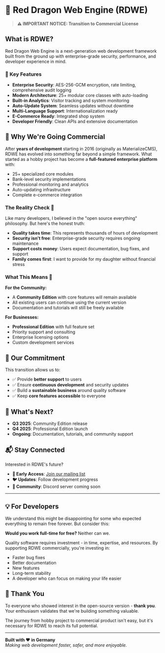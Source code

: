# 🐉 Red Dragon Web Engine (RDWE)

> **⚠️ IMPORTANT NOTICE: Transition to Commercial License**

## What is RDWE?

Red Dragon Web Engine is a next-generation web development framework built from the ground up with enterprise-grade security, performance, and developer experience in mind.

### 🚀 Key Features
- **Enterprise Security**: AES-256-GCM encryption, rate limiting, comprehensive audit logging
- **Modern Architecture**: 25+ modular core classes with auto-loading
- **Built-in Analytics**: Visitor tracking and system monitoring
- **Auto-Update System**: Seamless updates without downtime
- **Multi-Language Support**: Internationalization ready
- **E-Commerce Ready**: Integrated shop system
- **Developer Friendly**: Clean APIs and extensive documentation

## 📢 Why We're Going Commercial

After **years of development** starting in 2016 (originally as MaterializeCMS), RDWE has evolved into something far beyond a simple framework. What started as a hobby project has become a **full-featured enterprise platform** with:

- 25+ specialized core modules
- Bank-level security implementations
- Professional monitoring and analytics
- Auto-updating infrastructure
- Complete e-commerce integration

### The Reality Check 💭

Like many developers, I believed in the "open source everything" philosophy. But here's the honest truth:

- **Quality takes time**: This represents thousands of hours of development
- **Security isn't free**: Enterprise-grade security requires ongoing maintenance
- **Support costs money**: Users expect documentation, bug fixes, and support
- **Family comes first**: I want to provide for my daughter without financial stress

### What This Means 🎯

**For the Community:**
- A **Community Edition** with core features will remain available
- All existing users can continue using the current version
- Documentation and tutorials will still be freely available

**For Businesses:**
- **Professional Edition** with full feature set
- Priority support and consulting
- Enterprise licensing options
- Custom development services

## 🤝 Our Commitment

This transition allows us to:
- ✅ Provide **better support** to users
- ✅ Ensure **continuous development** and security updates  
- ✅ Build a **sustainable business** around quality software
- ✅ Keep **core features accessible** to everyone

## 🔮 What's Next?

- **Q3 2025**: Community Edition release
- **Q4 2025**: Professional Edition launch
- **Ongoing**: Documentation, tutorials, and community support

## 📬 Stay Connected

Interested in RDWE's future? 

- **📧 Early Access**: [Join our mailing list](mailto:your-email@domain.com)
- **🐦 Updates**: Follow development progress
- **💬 Community**: Discord server coming soon

---

## 💡 For Developers

We understand this might be disappointing for some who expected everything to remain free forever. But consider this:

**Would you work full-time for free?** Neither can we.

Quality software requires investment - in time, expertise, and resources. By supporting RDWE commercially, you're investing in:
- Faster bug fixes
- Better documentation  
- New features
- Long-term stability
- A developer who can focus on making your life easier

## 🙏 Thank You

To everyone who showed interest in the open-source version - **thank you**. Your enthusiasm validates that we're building something valuable.

The journey from hobby project to commercial product isn't easy, but it's necessary for RDWE to reach its full potential.

---

**Built with ❤️ in Germany**  
*Making web development faster, safer, and more enjoyable.*
